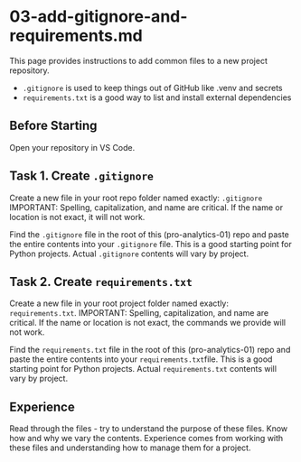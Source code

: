 # 03-add-gitignore-and-requirements.md

This page provides instructions to add common files to a new project repository. 

- `.gitignore` is used to keep things out of GitHub like .venv and secrets
- `requirements.txt` is a good way to list and install external dependencies

## Before Starting

Open your repository in VS Code. 

## Task 1. Create `.gitignore` 

Create a new file in your root repo folder named exactly: `.gitignore`
IMPORTANT: Spelling, capitalization, and name are critical. 
If the name or location is not exact, it will not work. 

Find the `.gitignore` file in the root of this (pro-analytics-01) repo and paste the entire contents into your `.gitignore` file.
This is a good starting point for Python projects. 
Actual `.gitignore` contents will vary by project. 


## Task 2. Create `requirements.txt`

Create a new file in your root project folder named exactly: `requirements.txt`.
IMPORTANT: Spelling, capitalization, and name are critical. If the name or location is not exact, the commands we provide will not work. 

Find the `requirements.txt` file in the root of this (pro-analytics-01) repo and paste the entire contents into your `requirements.txt`file.
This is a good starting point for Python projects. 
Actual `requirements.txt` contents will vary by project. 

## Experience 

Read through the files - try to understand the purpose of these files. 
Know how and why we vary the contents.
Experience comes from working with these files and understanding how to manage them for a project.
